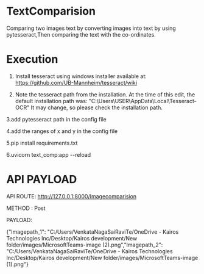 # TextComparision
Comparing two images text by converting images into text by using pytesseract,Then comparing the text with the co-ordinates. 

# Execution

1. Install tesseract using windows installer available at: https://github.com/UB-Mannheim/tesseract/wiki

2. Note the tesseract path from the installation. At the time of this edit, the default installation path was: "C:\Users\USER\AppData\Local\Tesseract-OCR" It may change, so please check the installation path.


3.add pytesseract path in the config file


4.add the ranges of x and y in the config file



5.pip install requirements.txt



6.uvicorn text_comp:app --reload


# API PAYLOAD
API ROUTE:  http://127.0.0.1:8000/Imagecomparision


METHOD : Post


PAYLOAD:


{"Imagepath_1": "C:/Users/VenkataNagaSaiRaviTe/OneDrive - Kairos Technologies Inc/Desktop/Kairos development/New folder/images/MicrosoftTeams-image (2).png","Imagepath_2": "C:/Users/VenkataNagaSaiRaviTe/OneDrive - Kairos Technologies Inc/Desktop/Kairos development/New folder/images/MicrosoftTeams-image (1).png"}

